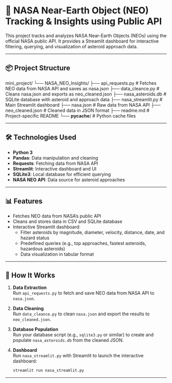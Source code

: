 # 🚀 NASA Near-Earth Object (NEO) Tracking & Insights using Public API

This project tracks and analyzes NASA Near-Earth Objects (NEOs) using the official NASA public API. It provides a Streamlit dashboard for interactive filtering, querying, and visualization of asteroid approach data.

---

## 📦 Project Structure

mini_project/
└── NASA_NEO_Insights/
    ├── api_requests.py        # Fetches NEO data from NASA API and saves as nasa.json
    ├── data_cleance.py        # Cleans nasa.json and exports as neo_cleaned.json
    ├── nasa_asteroids.db      # SQLite database with asteroid and approach data
    ├── nasa_streamlit.py      # Main Streamlit dashboard
    ├── nasa.json              # Raw data from NASA API
    ├── neo_cleaned.json       # Cleaned data in JSON format
    ├── readme.md              # Project-specific README
    └── __pycache__/           # Python cache files

---

## 🛠️ Technologies Used

- **Python 3**
- **Pandas**: Data manipulation and cleaning
- **Requests**: Fetching data from NASA API
- **Streamlit**: Interactive dashboard and UI
- **SQLite3**: Local database for efficient querying
- **NASA NEO API**: Data source for asteroid approaches

---

## 📊 Features

- Fetches NEO data from NASA’s public API
- Cleans and stores data in CSV and SQLite database
- Interactive Streamlit dashboard:
  - Filter asteroids by magnitude, diameter, velocity, distance, date, and hazard status
  - Predefined queries (e.g., top approaches, fastest asteroids, hazardous asteroids)
  - Data visualization in tabular format

---

## 🚦 How It Works

1. **Data Extraction**  
   Run `api_requests.py` to fetch and save NEO data from NASA API to `nasa.json`.

2. **Data Cleaning**  
   Run `data_cleance.py` to clean `nasa.json` and export the results to `neo_cleaned.json`.

3. **Database Population**  
   Run your database script (e.g., `sqlite3.py` or similar) to create and populate `nasa_asteroids.db` from the cleaned JSON.

4. **Dashboard**  
   Run `nasa_streamlit.py` with Streamlit to launch the interactive dashboard:
   ```sh
   streamlit run nasa_streamlit.py
   ```

---

